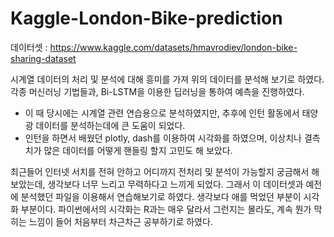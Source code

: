 # Kaggle-London-Bike-prediction


데이터셋 : https://www.kaggle.com/datasets/hmavrodiev/london-bike-sharing-dataset

시계열 데이터의 처리 및 분석에 대해 흥미를 가져 위의 데이터를 분석해 보기로 하였다.
각종 머신러닝 기법들과, Bi-LSTM을 이용한 딥러닝을 통하여 예측을 진행하였다.


* 이 때 당시에는 시계열 관련 연습용으로 분석하였지만, 추후에 인턴 활동에서 태양광 데이터를 분석하는데에 큰 도움이 되었다.
* 인턴을 하면서 배웠던 plotly, dash를 이용하여 시각화를 하였으며, 이상치나 결측치가 많은 데이터를 어떻게 핸들링 할지 고민도 해 보았다.

최근들어 인터넷 서치를 전혀 안하고 어디까지 전처리 및 분석이 가능할지 궁금해서 해보았는데, 생각보다 너무 느리고 무력하다고 느끼게 되었다. 그래서 이 데이터셋과 예전에 분석했던 파일을 이용해서 연습해보기로 하였다.
생각보다 애를 먹었던 부분이 시각화 부분이다. 파이썬에서의 시각화는 R과는 매우 달라서 그런지는 몰라도, 계속 뭔가 막히는 느낌이 들어 처음부터 차근차근 공부하기로 하였다.
